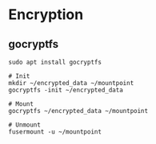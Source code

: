 # Encryption

## gocryptfs

``` shell
sudo apt install gocryptfs

# Init
mkdir ~/encrypted_data ~/mountpoint
gocryptfs -init ~/encrypted_data

# Mount
gocryptfs ~/encrypted_data ~/mountpoint

# Unmount
fusermount -u ~/mountpoint
```

